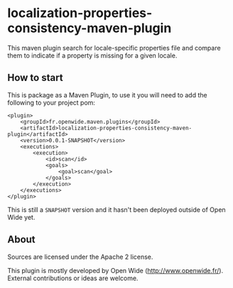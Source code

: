 localization-properties-consistency-maven-plugin
================================================

This maven plugin search for locale-specific properties file and compare them to indicate if a property is missing for a given locale.

How to start
------------

This is package as a Maven Plugin, to use it you will need to add the following to your project pom:

    <plugin>
    	<groupId>fr.openwide.maven.plugins</groupId>
    	<artifactId>localization-properties-consistency-maven-plugin</artifactId>
    	<version>0.0.1-SNAPSHOT</version>
    	<executions>
    		<execution>
    			<id>scan</id>
    			<goals>
    				<goal>scan</goal>
    			</goals>
    		</execution>
    	</executions>
    </plugin>
  
This is still a `SNAPSHOT` version and it hasn't been deployed outside of Open Wide yet.

About
-----

Sources are licensed under the Apache 2 license.

This plugin is mostly developed by Open Wide (http://www.openwide.fr/). External contributions or ideas are welcome.
